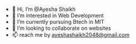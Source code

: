 - 👋 Hi, I’m @Ayesha Shaikh
- 👀 I’m interested in Web Development 
- 🌱 I’m currently pursuing Btech in MIT 
- 💞️ I’m looking to collaborate on websites 
- 📫 reach me by ayeshashaikh2048@gmail.com

<!---
Ayesha Shaikh is a ✨ special ✨ repository because its `README.md` (this file) appears on your GitHub profile.
You can click the Preview link to take a look at your changes.
--->
